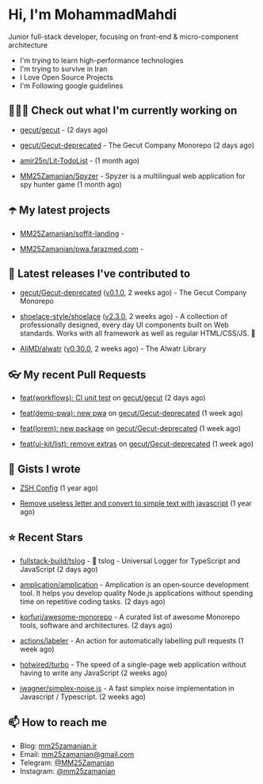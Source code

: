 # Hi, I'm MohammadMahdi

Junior full-stack developer, focusing on front-end & micro-component architecture

- I'm trying to learn high-performance technologies
- I'm trying to survive in Iran
- I Love Open Source Projects
- I'm Following google guidelines

## 👨🏻‍💻 Check out what I'm currently working on



- [gecut/gecut](https://github.com/gecut/gecut) -  (2 days ago)

- [gecut/Gecut-deprecated](https://github.com/gecut/Gecut-deprecated) - The Gecut Company Monorepo (2 days ago)

- [amir25n/Lit-TodoList](https://github.com/amir25n/Lit-TodoList) -  (1 month ago)

- [MM25Zamanian/Spyzer](https://github.com/MM25Zamanian/Spyzer) - Spyzer is a multilingual web application for spy hunter game (1 month ago)

## ☂️ My latest projects



- [MM25Zamanian/soffit-landing](https://github.com/MM25Zamanian/soffit-landing) - 

- [MM25Zamanian/pwa.farazmed.com](https://github.com/MM25Zamanian/pwa.farazmed.com) - 

## 🎉 Latest releases I've contributed to



- [gecut/Gecut-deprecated](https://github.com/gecut/Gecut-deprecated) ([v0.1.0](https://github.com/gecut/Gecut-deprecated/releases/tag/v0.1.0), 2 weeks ago) - The Gecut Company Monorepo

- [shoelace-style/shoelace](https://github.com/shoelace-style/shoelace) ([v2.3.0](https://github.com/shoelace-style/shoelace/releases/tag/v2.3.0), 2 weeks ago) - A collection of professionally designed, every day UI components built on Web standards. Works with all framework as well as regular HTML/CSS/JS. 🥾

- [AliMD/alwatr](https://github.com/AliMD/alwatr) ([v0.30.0](https://github.com/AliMD/alwatr/releases/tag/v0.30.0), 2 weeks ago) - The Alwatr Library

## 👓 My recent Pull Requests



- [feat(workflows): CI unit test](https://github.com/gecut/gecut/pull/1) on [gecut/gecut](https://github.com/gecut/gecut) (2 days ago)

- [feat(demo-pwa): new pwa](https://github.com/gecut/Gecut-deprecated/pull/74) on [gecut/Gecut-deprecated](https://github.com/gecut/Gecut-deprecated) (1 week ago)

- [feat(lorem): new package](https://github.com/gecut/Gecut-deprecated/pull/73) on [gecut/Gecut-deprecated](https://github.com/gecut/Gecut-deprecated) (1 week ago)

- [feat(ui-kit/list): remove extras](https://github.com/gecut/Gecut-deprecated/pull/72) on [gecut/Gecut-deprecated](https://github.com/gecut/Gecut-deprecated) (1 week ago)

## 📓 Gists I wrote



- [ZSH Config](https://gist.github.com/fc1960135cf54fd5fae966c637455ffe) (1 year ago)

- [Remove useless letter and convert to simple text with javascript](https://gist.github.com/2249ec3b4dfe1de7693d6412beeba5a0) (1 year ago)

## ⭐ Recent Stars



- [fullstack-build/tslog](https://github.com/fullstack-build/tslog) - 📝 tslog - Universal Logger for TypeScript and JavaScript (2 days ago)

- [amplication/amplication](https://github.com/amplication/amplication) - Amplication is an open‑source development tool. It helps you develop quality Node.js applications without spending time on repetitive coding tasks. (2 days ago)

- [korfuri/awesome-monorepo](https://github.com/korfuri/awesome-monorepo) - A curated list of awesome Monorepo tools, software and architectures. (2 days ago)

- [actions/labeler](https://github.com/actions/labeler) - An action for automatically labelling pull requests (1 week ago)

- [hotwired/turbo](https://github.com/hotwired/turbo) - The speed of a single-page web application without having to write any JavaScript (2 weeks ago)

- [jwagner/simplex-noise.js](https://github.com/jwagner/simplex-noise.js) - A fast simplex noise implementation in Javascript / Typescript. (2 weeks ago)

## 📫 How to reach me

- Blog: [mm25zamanian.ir](https://mm25zamanian.ir)
- Email: [mm25zamanian@gmail.com](mailto://mm25zamanian@gmail.com)
- Telegram: [@MM25Zamanian](https://t.me/MM25Zamanian)
- Instagram: [@mm25zamanian](https://instagram.com/mm25zamanian)
